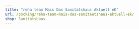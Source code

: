 ```yaml
---
title: "reha team Mais Das Sanitätshaus Aktuell eK"
url: /pocking/reha-team-mais-das-sanitaetshaus-aktuell-ek/
shop: Sanitätshaus
---
```


